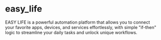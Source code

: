 # easy_life
EASY LIFE is a powerful automation platform that allows you to connect your favorite apps, devices, and services effortlessly, with simple "if-then" logic to streamline your daily tasks and unlock unique workflows.
